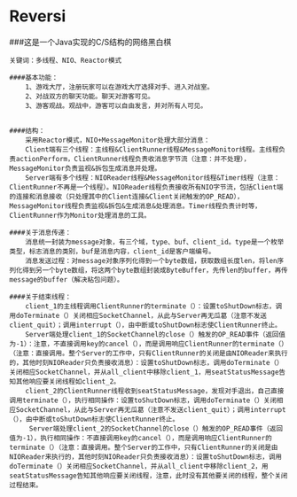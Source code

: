 # Reversi

###这是一个Java实现的C/S结构的网络黑白棋

	关键词：多线程、NIO、Reactor模式
	
	####基本功能：
		1、游戏大厅，注册玩家可以在游戏大厅选择对手、进入对战室。
		2、对战双方的聊天功能。聊天对游客可见。
		3、游客观战。观战中，游客可以自由发言，并对所有人可见。


	####结构：
		采用Reactor模式，NIO+MessageMonitor处理大部分消息：
        Client端有三个线程：主线程&ClientRunner线程&MessageMonitor线程。主线程负责actionPerform，ClientRunner线程负责收消息字节流（注意：并不处理），MessageMonitor负责监视&拆包生成消息并处理。
		Server端有多个线程：NIOReader线程&MessageMonitor线程&Timer线程（注意：ClientRunner不再是一个线程）。NIOReader线程负责接收所有NIO字节流，包括Client端的连接和消息接收（只处理其中的Client连接&Client关闭触发的OP_READ），MessageMonitor线程负责监视&拆包&生成消息&处理消息。Timer线程负责计时等，ClientRunner作为Monitor处理消息的工具。
		
	####关于消息传递：
		消息统一封装为message对象，有三个域，type、buf、client_id。type是一个枚举类型，标志消息的类别，buf是消息内容，client_id是客户端编号。
		消息发送过程：对message对象序列化得到一个byte数组，获取数组长度len，将len序列化得到另一个byte数组，将这两个byte数组封装成ByteBuffer，先传len的buffer，再传message的buffer（解决粘包问题）。
		
	####关于结束线程：
		client_1的主线程调用ClientRunner的terminate（）：设置toShutDown标志，调用doTerminate（）关闭相应SocketChannel，从此与Server再无瓜葛（注意不发送client_quit）；调用interrupt（），由中断或toShutDown标志使ClientRunner终止。
        Server端处理client_1的SocketChannel的close（）触发的OP_READ事件（返回值为-1）：注意，不直接调用key的cancel（），而是调用响应ClientRunner的terminate（）（注意：直接调用。整个Server的工作中，只有ClientRunner的关闭是由NIOReader来执行的，其他时刻NIOReader只负责接收消息）：设置toShutDown标志，调用doTerminate（）关闭相应SocketChannel，并从all_client中移除client_1，用seatStatusMessage告知其他响应要关闭线程如client_2。
        client_2的ClientRunner线程收到seatStatusMessage，发现对手退出，自己直接调用terminate（），执行相同操作：设置toShutDown标志，调用doTerminate（）关闭相应SocketChannel，从此与Server再无瓜葛（注意不发送client_quit）；调用interrupt（），由中断或toShutDown标志使ClientRunner终止。
         Server端处理client_2的SocketChannel的close（）触发的OP_READ事件（返回值为-1），执行相同操作：不直接调用key的cancel（），而是调用响应ClientRunner的terminate（）（注意：直接调用。整个Server的工作中，只有ClientRunner的关闭是由NIOReader来执行的，其他时刻NIOReader只负责接收消息）：设置toShutDown标志，调用doTerminate（）关闭相应SocketChannel，并从all_client中移除client_2，用seatStatusMessage告知其他响应要关闭线程，注意，此时没有其他要关闭的线程，整个关闭过程结束。
	
